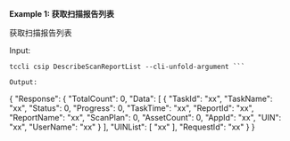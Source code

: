**Example 1: 获取扫描报告列表**

获取扫描报告列表

Input: 

```
tccli csip DescribeScanReportList --cli-unfold-argument ```

Output: 
```
{
    "Response": {
        "TotalCount": 0,
        "Data": [
            {
                "TaskId": "xx",
                "TaskName": "xx",
                "Status": 0,
                "Progress": 0,
                "TaskTime": "xx",
                "ReportId": "xx",
                "ReportName": "xx",
                "ScanPlan": 0,
                "AssetCount": 0,
                "AppId": "xx",
                "UIN": "xx",
                "UserName": "xx"
            }
        ],
        "UINList": [
            "xx"
        ],
        "RequestId": "xx"
    }
}
```

